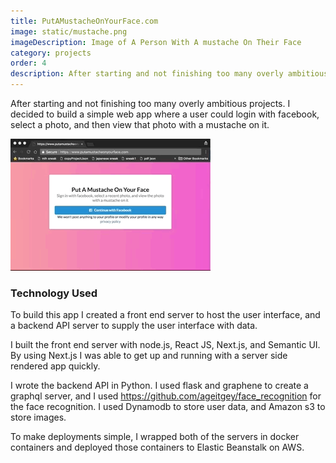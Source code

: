 ```yaml
---
title: PutAMustacheOnYourFace.com
image: static/mustache.png
imageDescription: Image of A Person With A mustache On Their Face
category: projects
order: 4
description: After starting and not finishing too many overly ambitious projects.  I decided to build a simple web app where a user could login with facebook, select a photo, and then view that photo with a mustache on it.
---
```


After starting and not finishing too many overly ambitious projects.  I decided to build a simple web app where a user could login with facebook, select a photo, and then view that photo with a mustache on it.

![Demo of Put A Mustache On Your Face .com](/static/images/mustache-demo.gif)

### Technology Used

To build this app I created a front end server to host the user interface, and a backend API server to supply the user interface with data.

I built the front end server with node.js, React JS, Next.js, and Semantic UI.  By using Next.js I was able to get up and running with a server side rendered app quickly.

I wrote the backend API in Python.  I used flask and graphene to create a graphql server, and I used <https://github.com/ageitgey/face_recognition> for the face recognition.  I used Dynamodb to store user data, and Amazon s3 to store images.

To make deployments simple, I wrapped both of the servers in docker containers and deployed those containers to Elastic Beanstalk on AWS.
